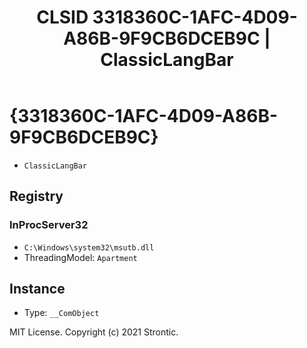 ﻿---
title: "CLSID 3318360C-1AFC-4D09-A86B-9F9CB6DCEB9C | ClassicLangBar"
excerpt: What is COM-Object CLSID 3318360C-1AFC-4D09-A86B-9F9CB6DCEB9C?
---

# {3318360C-1AFC-4D09-A86B-9F9CB6DCEB9C}

* `ClassicLangBar`

## Registry


### InProcServer32

* `C:\Windows\system32\msutb.dll`
* ThreadingModel: `Apartment`

## Instance

* Type: `__ComObject`

MIT License. Copyright (c) 2021 Strontic.



